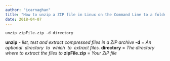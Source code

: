 ```yaml
---
author: "icarnaghan"
title: "How to unzip a ZIP file in Linux on the Command Line to a folder"
date: 2018-04-07
---
```


```
unzip zipFile.zip -d directory
```

**unzip** - _list, test and extract compressed files in a ZIP archive_ **\-d** = _An  optional  directory  to  which  to  extract files._ **directory** = _The directory where to extract the files to_ **zipFile.zip** = _Your ZIP file_
